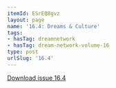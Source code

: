 ```yaml
---
itemId: ESrEQ8gvz
layout: page
name: '16.4: Dreams & Culture'
tags:
- hasTag: dreamnetwork
- hasTag: dream-network-volume-16
type: post
urlSlug: '16.4'
---
```

<a href="../files/pdfs/Volume_16/16.4-Dream-Network-Vol-16-No-4.pdf" download="">Download issue 16.4</a>
